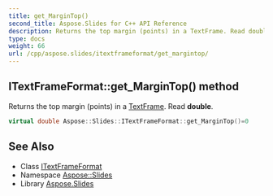```yaml
---
title: get_MarginTop()
second_title: Aspose.Slides for C++ API Reference
description: Returns the top margin (points) in a TextFrame. Read double.
type: docs
weight: 66
url: /cpp/aspose.slides/itextframeformat/get_margintop/
---
```

## ITextFrameFormat::get_MarginTop() method


Returns the top margin (points) in a [TextFrame](../../textframe/). Read **double**.

```cpp
virtual double Aspose::Slides::ITextFrameFormat::get_MarginTop()=0
```

## See Also

* Class [ITextFrameFormat](./)
* Namespace [Aspose::Slides](../)
* Library [Aspose.Slides](../../)